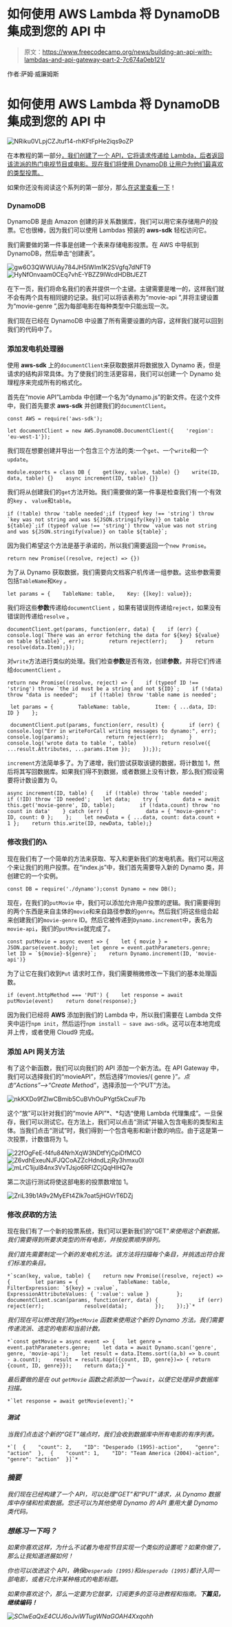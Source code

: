 # 如何使用 AWS Lambda 将 DynamoDB 集成到您的 API 中

> 原文：<https://www.freecodecamp.org/news/building-an-api-with-lambdas-and-api-gateway-part-2-7c674a0eb121/>

作者:萨姆·威廉姆斯

# 如何使用 AWS Lambda 将 DynamoDB 集成到您的 API 中

![NRiku0VLpjCZJtuf14-rhKFtFpHe2iqs9oZP](img/9bcf62728f2c9cbbc82b8ecaa4edbd45.png)

在本教程的第一部分[，我们创建了一个 API，它将请求传递给 Lambda，后者返回该流派的热门电视节目或电影。现在我们将使用 DynamoDB 让用户为他们最喜欢的类型投票。](https://medium.freecodecamp.org/building-an-api-with-lambdas-and-api-gateway-11254e23b703)

如果你还没有阅读这个系列的第一部分，那么[在这里查看一下](https://medium.freecodecamp.org/building-an-api-with-lambdas-and-api-gateway-11254e23b703)！

### DynamoDB

DynamoDB 是由 Amazon 创建的非关系数据库，我们可以用它来存储用户的投票。它也很棒，因为我们可以使用 Lambdas 预装的 **aws-sdk** 轻松访问它。

我们需要做的第一件事是创建一个表来存储电影投票。在 AWS 中导航到 DynamoDB，然后单击“创建表”。

![gw6O3QWWUiAy784JH5lWIm1K2SVgfq7dNFT9](img/9c85ab49780e75e08ab93cbb9e4e2269.png)![HyNfOnvaam0CEq7vhE-YBZZ9lWcdHDBtJEZT](img/a5041e8dd09ffeff7bfb01b6d2c5a2c0.png)

在下一页，我们将命名我们的表并提供一个主键。主键需要是唯一的，这样我们就不会有两个具有相同键的记录。我们可以将该表称为“movie-api ”,并将主键设置为“movie-genre ”,因为每部电影在每种类型中只能出现一次。

我们现在已经在 DynamoDB 中设置了所有需要设置的内容，这样我们就可以回到我们的代码中了。

### 添加发电机处理器

使用 **aws-sdk** 上的`documentClient`来获取数据并将数据放入 Dynamo 表，但是请求的结构非常具体。为了使我们的生活更容易，我们可以创建一个 Dynamo 处理程序来完成所有的格式化。

首先在“movie API”Lambda 中创建一个名为“dynamo.js”的新文件。在这个文件中，我们首先要求 **aws-sdk** 并创建我们的`documentClient`。

```
const AWS = require('aws-sdk');
```

```
let documentClient = new AWS.DynamoDB.DocumentClient({    'region': 'eu-west-1'});
```

我们现在想要创建并导出一个包含三个方法的类:一个`get`、一个`write`和一个`update`。

```
module.exports = class DB {    get(key, value, table) {}    write(ID, data, table) {}    async increment(ID, table) {}}
```

我们将从创建我们的`get`方法开始。我们需要做的第一件事是检查我们有一个有效的`key` *、* `value`和`table`。

```
if (!table) throw 'table needed';if (typeof key !== 'string') throw `key was not string and was ${JSON.stringify(key)} on table ${table}`;if (typeof value !== 'string') throw `value was not string and was ${JSON.stringify(value)} on table ${table}`;
```

因为我们希望这个方法是基于承诺的，所以我们需要返回一个`new Promise`。

```
return new Promise((resolve, reject) => {})
```

为了从 Dynamo 获取数据，我们需要向文档客户机传递一组参数。这些参数需要包括`TableName`和`Key` *。*

```
let params = {    TableName: table,    Key: {[key]: value}};
```

我们将这些**参数**传递给`documentClient` ，如果有错误则传递给`reject`，如果没有错误则传递给`resolve` 。

```
documentClient.get(params, function(err, data) {    if (err) {        console.log(`There was an error fetching the data for ${key} ${value} on table ${table}`, err);        return reject(err);    }    return resolve(data.Item);});
```

对`write`方法进行类似的处理。我们检查**参数**是否有效，创建**参数**，并将它们传递给`documentClient` *。*

```
return new Promise((resolve, reject) => {    if (typeof ID !== 'string') throw `the id must be a string and not ${ID}`;    if (!data) throw "data is needed";    if (!table) throw 'table name is needed';
```

```
 let params = {        TableName: table,        Item: { ...data, ID: ID }    };
```

```
 documentClient.put(params, function(err, result) {        if (err) {            console.log("Err in writeForCall writing messages to dynamo:", err);            console.log(params);            return reject(err);        }        console.log('wrote data to table ', table)        return resolve({ ...result.Attributes, ...params.Item });    });});
```

`increment`方法简单多了。为了递增，我们尝试获取该键的数据，将计数加 1，然后将其写回数据库。如果我们得不到数据，或者数据上没有计数，那么我们假设需要将计数设置为 0。

```
async increment(ID, table) {    if (!table) throw 'table needed';    if (!ID) throw 'ID needed';    let data;    try {        data = await this.get('movie-genre', ID, table);        if (!data.count) throw 'no count in data'    } catch (err) {            data = { "movie-genre": ID, count: 0 };    };    let newData = { ...data, count: data.count + 1 };    return this.write(ID, newData, table);}
```

### 修改我们的λ

现在我们有了一个简单的方法来获取、写入和更新我们的发电机表。我们可以用这个来让我们的用户投票。在“index.js”中，我们首先需要导入新的 Dynamo 类，并创建它的一个实例。

```
const DB = require('./dynamo');const Dynamo = new DB();
```

现在，在我们的`putMovie` 中，我们可以添加允许用户投票的逻辑。我们需要得到的两个东西是来自主体的`movie`和来自路径参数的`genre`。然后我们将这些组合起来创建我们的`movie-genre` ID。然后它被传递到`Dynamo.increment`中，表名为`movie-api`，我们的`putMovie`就完成了。

```
const putMovie = async event => {    let { movie } = JSON.parse(event.body);    let genre = event.pathParameters.genre;    let ID = `${movie}-${genre}`;    return Dynamo.increment(ID, 'movie-api')}
```

为了让它在我们收到`Put` 请求时工作，我们需要稍微修改一下我们的基本处理函数。

```
if (event.httpMethod === 'PUT') {    let response = await putMovie(event)    return done(response);}
```

因为我们已经将 **AWS** 添加到我们的 Lambda 中，所以我们需要在 Lambda 文件夹中运行`npm init`，然后运行`npm install — save aws-sdk`。这可以在本地完成并上传，或者使用 Cloud9 完成。

### 添加 API 网关方法

有了这个新函数，我们可以向我们的 API 添加一个新方法。在 API Gateway 中，我们可以选择我们的“movieAPI”，然后选择“/movies/{ genre }”*。*点击“Actions”—>“Create Meth*o*d”，选择添加一个“PUT”方法。

![nkKXDo9fZIwCBmib5CuBVhOuPYgt5kCxuF7b](img/e88dbb37057bb91d99fcc7e145c06521.png)

这个“放”可以针对我们的“movie API”*、*勾选“使用 Lambda 代理集成”。一旦保存，我们可以测试它。在方法上，我们可以点击“测试”并输入包含电影的类型和主体。当我们点击“测试”时，我们得到一个包含电影和新计数的响应。由于这是第一次投票，计数值将为 1。

![22fOgFeE-f4fu84NrhXqW3NDtfYjCpiDfMCO](img/a7518d9052bd34874a69620455c0dc6d.png)![Z6vdhExeuNJFJQCoAZZcHdndLzjRy3hmxu0I](img/c9d6ea304bf0e3c742ba90494d440688.png)![mLrC1ijul84nx3VvTJsjo6RFIZCjQqHIHQ7e](img/66b93c91281fe77fb1e8ecc82c335f3d.png)

第二次运行测试将使这部电影的投票数增加 1。

![ZriL39b1A9v2MyEFt4Zlk7oat5jHGVrT6DZj](img/2c77d62444106ee40908aae631f4dcb1.png)

### 修改*获取*的方法

现在我们有了一个新的投票系统，我们可以更新我们的“GET”*来使用这个新数据。我们需要得到所要求类型的所有电影，并按投票顺序排列。*

*我们首先需要制定一个新的发电机方法。该方法将扫描每个条目，并挑选出符合我们标准的条目。*

```
*`scan(key, value, table) {    return new Promise((resolve, reject) => {        let params = {             TableName: table,             FilterExpression: `${key} = :value`,             ExpressionAttributeValues: { ':value': value }         };         documentClient.scan(params, function(err, data) {             if (err) reject(err);             resolve(data);         });    });}`*
```

*我们现在可以修改我们的`getMovie` 函数来使用这个新的 Dynamo 方法。我们需要传递流派、选定的电影和当前计数。*

```
*`const getMovie = async event => {    let genre = event.pathParameters.genre;    let data = await Dynamo.scan('genre', genre, 'movie-api');    let result = data.Items.sort((a,b) => b.count - a.count);    result = result.map(({count, ID, genre})=> { return {count, ID, genre}});    return data;}`*
```

*最后要做的是在 out `getMovie` 函数之前添加一个`await`，以便它处理异步数据库扫描。*

```
*`let response = await getMovie(event);`*
```

#### *测试*

*当我们点击这个新的“GET”端点时，我们会收到数据库中所有电影的有序列表。*

```
*`[  {    "count": 2,    "ID": "Desperado (1995)-action",    "genre": "action"  },  {    "count": 1,    "ID": "Team America (2004)-action",    "genre": "action"  }]`*
```

### *摘要*

*我们现在已经构建了一个 API，可以处理“GET”和“PUT”请求，从 Dynamo 数据库中存储和检索数据。您还可以为其他使用 Dynamo 的 API 重用大量 Dynamo 类代码。*

### *想练习一下吗？*

*如果你喜欢这样，为什么不试着为电视节目实现一个类似的设置呢？如果你做了，那么让我知道进展如何！*

*你也可以改进这个 API，确保`Desperado (1995)`和`desperado (1995)`都计入同一部电影，或者只允许某种格式的电影标题。*

*如果你喜欢这个，那么一定要为它鼓掌，订阅更多的亚马逊教程和指南。**下篇见，继续编码！***

*![SClwEaQxE4CUJ6oJviWTugWNaGOAH4Xxqohh](img/c85eb81923d187758bb202149caa43b9.png)*
